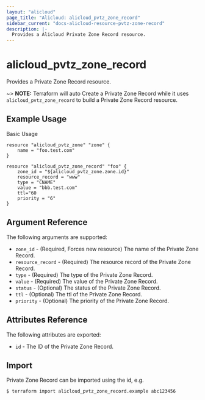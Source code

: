 ```yaml
---
layout: "alicloud"
page_title: "Alicloud: alicloud_pvtz_zone_record"
sidebar_current: "docs-alicloud-resource-pvtz-zone-record"
description: |-
  Provides a Alicloud Private Zone Record resource.
---
```


# alicloud\_pvtz\_zone\_record

Provides a Private Zone Record resource.

~> **NOTE:** Terraform will auto Create a Private Zone Record while it uses `alicloud_pvtz_zone_record` to build a Private Zone Record resource.

## Example Usage

Basic Usage

```
resource "alicloud_pvtz_zone" "zone" {
	name = "foo.test.com"
}

resource "alicloud_pvtz_zone_record" "foo" {
	zone_id = "${alicloud_pvtz_zone.zone.id}"
	resource_record = "www"
	type = "CNAME"
	value = "bbb.test.com"
	ttl="60
	priority = "6"
}
```
## Argument Reference

The following arguments are supported:

* `zone_id` - (Required, Forces new resource) The name of the Private Zone Record.
* `resource_record` - (Required) The resource record of the Private Zone Record.
* `type` - (Required) The type of the Private Zone Record.
* `value` - (Required) The value of the Private Zone Record.
* `status` - (Optional) The status of the Private Zone Record.
* `ttl` - (Optional) The ttl of the Private Zone Record.
* `priority` - (Optional) The priority of the Private Zone Record.

## Attributes Reference

The following attributes are exported:

* `id` - The ID of the Private Zone Record.

## Import

Private Zone Record can be imported using the id, e.g.

```
$ terraform import alicloud_pvtz_zone_record.example abc123456
```

